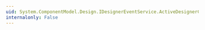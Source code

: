 ```yaml
---
uid: System.ComponentModel.Design.IDesignerEventService.ActiveDesignerChanged
internalonly: False
---
```

